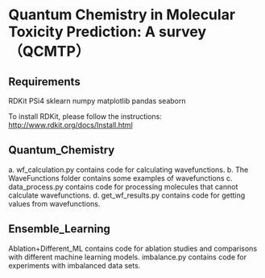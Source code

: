 # Quantum Chemistry in Molecular Toxicity Prediction: A survey （QCMTP）

## Requirements
RDKit
PSi4
sklearn
numpy
matplotlib
pandas
seaborn

To install RDKit, please follow the instructions: http://www.rdkit.org/docs/Install.html

## Quantum_Chemistry 

a. wf_calculation.py contains code for calculating wavefunctions.
b. The WaveFunctions folder contains some examples of wavefunctions
c. data_process.py contains code for processing molecules that cannot calculate wavefunctions.
d. get_wf_results.py contains code for getting values from wavefunctions.

## Ensemble_Learning
Ablation+Different_ML contains code for ablation studies and comparisons with different machine learning models.
imbalance.py contains code for experiments with imbalanced data sets.